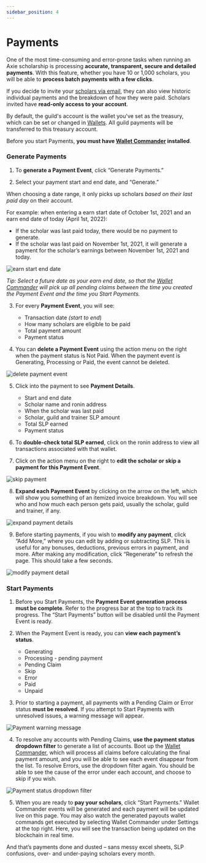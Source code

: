 ```yaml
---
sidebar_position: 4
---
```


# Payments

One of the most time-consuming and error-prone tasks when running an Axie scholarship is processing **accurate, transparent, secure and detailed payments**. With this feature, whether you have 10 or 1,000 scholars, you will be able to **process batch payments with a few clicks**.

If you decide to invite your [scholars via email](user-management.md#invite-user-from-user-management), they can also view historic individual payments and the breakdown of how they were paid. Scholars invited have **read-only access to your account**.

By default, the guild's account is the wallet you've set as the treasury, which can be set or changed in [Wallets](wallets.md). All guild payments will be transferred to this treasury account. 

Before you start Payments, **you must have [Wallet Commander](wallet-commander.md) installed**. 

### Generate Payments

1. To **generate a Payment Event**, click “Generate Payments.”

2. Select your payment start and end date, and “Generate.”

When choosing a date range, it only picks up scholars _based on their last paid day_ on their account. 

For example: when entering a earn start date of October 1st, 2021 and an earn end date of today (April 1st, 2022): 

* If the scholar was last paid today, there would be no payment to generate.
* If the scholar was last paid on November 1st, 2021, it will generate a payment for the scholar’s earnings between November 1st, 2021 and today.

![earn start end date](04_Payments_Enter_Start_End_Date.gif)

_Tip: Select a future date as your earn end date, so that the [Wallet Commander](wallet-commander.md) will pick up all pending claims between the time you created the Payment Event and the time you Start Payments._ 

3. For every **Payment Event**, you will see:

    * Transaction date _(start to end_)
    * How many scholars are eligible to be paid
    * Total payment amount
    * Payment status

4. You can **delete a Payment Event** using the action menu on the right when the payment status is Not Paid. When the payment event is Generating, Processing or Paid, the event cannot be deleted.

![delete payment event](04_Payments_Delete.gif)

5. Click into the payment to see **Payment Details**.
    * Start and end date
    * Scholar name and ronin address
    * When the scholar was last paid
    * Scholar, guild and trainer SLP amount
    * Total SLP earned
    * Payment status

6. To **double-check total SLP earned**, click on the ronin address to view all transactions associated with that wallet.

7. Click on the action menu on the right to **edit the scholar or skip a payment for this Payment Event**.

![skip payment](04_Payments_Skip.gif)

8. **Expand each Payment Event** by clicking on the arrow on the left, which will show you something of an itemized invoice breakdown. You will see who and how much each person gets paid, usually the scholar, guild and trainer, if any.

![expand payment details](04_Payments_Expand_Detail.gif)

9. Before starting payments, if you wish to **modify any payment**, click “Add More,” where you can edit by adding or subtracting SLP. This is useful for any bonuses, deductions, previous errors in payment, and more. After making any modification, click “Regenerate” to refresh the page. This should take a few seconds.

![modify payment detail](04_Payments_Add_SLP.gif)

### Start Payments

1. Before you Start Payments, the **Payment Event generation process must be complete**. Refer to the progress bar at the top to track its progress. The “Start Payments” button will be disabled until the Payment Event is ready. 

2. When the Payment Event is ready, you can **view each payment’s status**. 

    * Generating 
    * Processing - pending payment 
    * Pending Claim
    * Skip
    * Error
    * Paid
    * Unpaid

3. Prior to starting a payment, all payments with a Pending Claim or Error status **must be resolved**. If you attempt to Start Payments with unresolved issues, a warning message will appear. 

![Payment warning message](04_Payments_Error.gif)

4. To resolve any accounts with Pending Claims, **use the payment status dropdown filter** to generate a list of accounts. Boot up the [Wallet Commander](wallet-commander.md), which will process all claims before calculating the final payment amount, and you will be able to see each event disappear from the list. To resolve Errors, use the dropdown filter again. You should be able to see the cause of the error under each account, and choose to skip if you wish. 

![Payment status dropdown filter](04_Payments_Status-Filter.gif)

5. When you are ready to **pay your scholars**, click “Start Payments." Wallet Commander events will be generated and each payment will be updated live on this page. You may also watch the generated payouts wallet commands get executed by selecting Wallet Commander under Settings at the top right. Here, you will see the transaction being updated on the blockchain in real time.

And that’s payments done and dusted – sans messy excel sheets, SLP confusions, over- and under-paying scholars every month.
